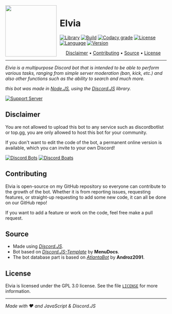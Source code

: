 <img width="160" height="160" align="left" style="float: left; margin: 0 10px 10px 0;" src="https://i.imgur.com/EDf862b.jpeg">

# Elvia

[![Library](https://img.shields.io/badge/library-discord.js-5865f2?style=for-the-badge)](https://discord.js.org/#/)
[![Build](https://img.shields.io/github/workflow/status/Rygent/ElviaBot/Lint?logo=github&style=for-the-badge)](https://github.com/Rygent/ElviaBot/actions/workflows/lint.yml)
[![Codacy grade](https://img.shields.io/codacy/grade/f7c237153ea545059c7d0521e59def69/main?logo=codacy&style=for-the-badge)](https://app.codacy.com/gh/Rygent/ElviaBot/dashboard)
[![License](https://img.shields.io/github/license/Rygent/ElviaBot?style=for-the-badge)](./LICENSE)
[![Language](https://img.shields.io/github/languages/top/Rygent/ElviaBot?color=f0db4f&logoColor=white&style=for-the-badge)]()
[![Version](https://img.shields.io/github/package-json/v/Rygent/ElviaBot/main?label=version&color=ff4949&style=for-the-badge)](./package.json)

<p align="center">
  <a href="#disclaimer">Disclaimer</a>
  •
  <a href="#contributing">Contributing</a>
  •
  <a href="#source">Source</a>
  •
  <a href="#license">License</a>
</p>

---

<i>Elvia is a multipurpose Discord bot that is intended to be able to perform various tasks, ranging from simple server moderation (ban, kick, etc.)
and also other functions such as the ability to search and much more.

this bot was made in [Node.JS](https://nodejs.org/), using the [Discord.JS](https://discord.js.org/#/) library.
</i>

[![Support Server](https://invidget.switchblade.xyz/FD5MMabf8Y)](https://discord.gg/FD5MMabf8Y)

## Disclaimer

You are not allowed to upload this bot to any service such as discordbotlist or top.gg, you are only allowed to host this bot for your community.

If you don't want to edit the code of the bot, a permanent online version is available, which you can invite to your own Discord!

[![Discord Bots](https://top.gg/api/widget/614645495779819551.svg)](https://top.gg/bot/614645495779819551)
[![Discord Boats](https://discord.boats/api/widget/614645495779819551)](https://discord.boats/bot/614645495779819551)

## Contributing
Elvia is open-source on my GitHub repository so everyone can contribute to the growth of the bot.
Whether it is from reporting issues, requesting features, or straight-up requesting to add some new code, it can all be done on our GitHub repo!

If you want to add a feature or work on the code, feel free make a pull request.

## Source
* Made using <i>[Discord.JS](https://github.com/discordjs/discord.js)</i>.
* Bot based on <i>[Discord.JS-Template](https://github.com/MenuDocs/discord.js-template)</i> by **MenuDocs**.
* The bot database part is based on <i>[AtlantaBot](https://github.com/Androz2091/AtlantaBot)</i> by **Androz2091**.

## License
Elvia is licensed under the GPL 3.0 license. See the file [`LICENSE`](./LICENSE) for more information.

---
<i>Made with ❤️ and JavaScript & Discord.JS</i>